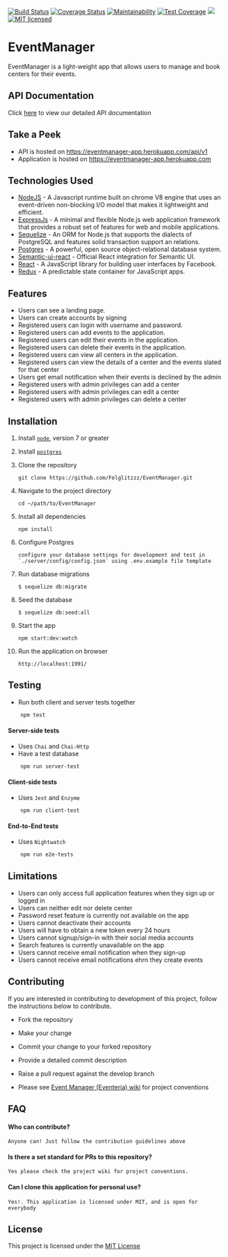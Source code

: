[![Build Status](https://travis-ci.org/Felglitzzz/EventManager.svg?branch=develop)](https://travis-ci.org/Felglitzzz/EventManager)
[![Coverage Status](https://coveralls.io/repos/github/Felglitzzz/EventManager/badge.svg?branch=develop)](https://coveralls.io/github/Felglitzzz/EventManager?branch=develop)
[![Maintainability](https://api.codeclimate.com/v1/badges/e5c68bb9b0cd8eef37cf/maintainability)](https://codeclimate.com/github/Felglitzzz/EventManager/maintainability)
[![Test Coverage](https://api.codeclimate.com/v1/badges/e5c68bb9b0cd8eef37cf/test_coverage)](https://codeclimate.com/github/Felglitzzz/EventManager/test_coverage)
[![](https://img.shields.io/badge/Protected_by-Hound-a873d1.svg)](https://houndci.com)
[![MIT licensed](https://img.shields.io/badge/license-MIT-blue.svg)](https://raw.githubusercontent.com/hyperium/hyper/master/LICENSE)


# EventManager

EventManager is a light-weight app that allows users to manage and book centers for their events.

## API Documentation
Click [here](https://eventmanager-app.herokuapp.com/docs) to view our detailed API documentation

## Take a Peek

* API is hosted on https://eventmanager-app.herokuapp.com/api/v1
* Application is hosted on https://eventmanager-app.herokuapp.com

## Technologies Used

* [NodeJS](https://nodejs.org/en/) - A Javascript runtime built on chrome V8 engine that uses an event-driven non-blocking I/O model that makes it lightweight and efficient.
* [ExpressJs](https://expressjs.com/) - A minimal and flexible Node.js web application framework that provides a robust set of features for web and mobile applications.
* [Sequelize](http://docs.sequelizejs.com/) - An ORM for Node.js that supports the dialects of PostgreSQL and features solid transaction support an relations.
* [Postgres](https://www.postgresql.org/) - A powerful, open source object-relational database system.
* [Semantic-ui-react]() - Official React integration for Semantic UI.
* [React](https://www.reactjs.org/) - A JavaScript library for building user interfaces by Facebook.
* [Redux](http://redux.js.org/) - A predictable state container for JavaScript apps.

## Features

* Users can see a landing page.
* Users can create accounts by signing
* Registered users can login with username and password.
* Registered users can add events to the application.
* Registered users can edit their events in the application.
* Registered users can delete their events in the application.
* Registered users can view all centers in the application.
* Registered users can view the details of a center and the events slated for that center
* Users get email notification when their events is declined by the admin
* Registered users with admin privileges can add a center
* Registered users with admin privileges can edit a center
* Registered users with admin privileges can delete a center

## Installation

1. Install [`node`](https://nodejs.org/en/download/), version 7 or greater

2. Install [`postgres`](https://www.postgresql.org/download/)

3. Clone the repository

    ```
    git clone https://github.com/Felglitzzz/EventManager.git
    ```

4. Navigate to the project directory

    ```
    cd ~/path/to/EventManager
    ```

5. Install all dependencies

    ```
    npm install
    ```

6. Configure Postgres

    ```
    configure your database settings for development and test in
    `./server/config/config.json` using .env.example file template
    ```

7.  Run database migrations

    ```
    $ sequelize db:migrate
    ```

8. Seed the database

    ```
    $ sequelize db:seed:all
    ```

9. Start the app

    ```
    npm start:dev:watch
    ```

10. Run the application on browser

    ```
    http://localhost:1991/
    ```

## Testing

- Run both client and server tests together

```sh
    npm test
```

#### Server-side tests

- Uses `Chai` and `Chai-Http`
- Have a test database

```sh
    npm run server-test
```

#### Client-side tests

- Uses `Jest` and `Enzyme`

```sh
    npm run client-test
```

#### End-to-End tests

- Uses `Nightwatch`

```sh
    npm run e2e-tests
```

## Limitations

- Users can only access full application features when they sign up or logged in
- Users can neither edit nor delete center
- Password reset feature is currently not available on the app
- Users cannot deactivate their accounts
- Users will have to obtain a new token every 24 hours
- Users cannot signup/sign-in with their social media accounts
- Search features is currently unavailable on the app
- Users cannot receive email notification when they sign-up
- Users cannot receive email notifications ehrn they create events 

## Contributing

If you are interested in contributing to development of this project, follow the instructions below to contribute.

* Fork the repository

* Make your change

* Commit your change to your forked repository

* Provide a detailed commit description

* Raise a pull request against the develop branch

* Please see [Event Manager (Eventeria) wiki](https://github.com/Felglitzzz/EventManager/wiki) for project conventions


## FAQ

#### Who can contribute?

    Anyone can! Just follow the contribution guidelines above

#### Is there a set standard for PRs to this repository?

    Yes please check the project wiki for project conventions.

#### Can I clone this application for personal use?

    Yes!. This application is licensed under MIT, and is open for
    everybody
## License

This project is licensed under the [MIT License](https://github.com/Felglitzzz/EventManager/blob/develop/LICENSE)
